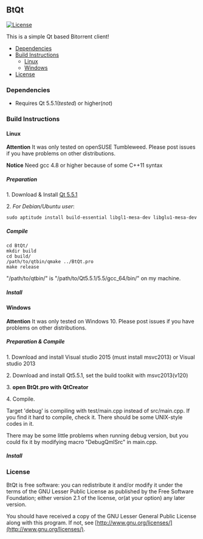 BtQt
-----------
[![License](https://img.shields.io/badge/license-LGPLv2.1%2B-blue.svg)](http://www.gnu.org/licenses/old-licenses/lgpl-2.1.html)

This is a simple Qt based Bitorrent client!

- [Dependencies](#dependencies)
- [Build Instructions](#build-instructions)
    - [Linux](#linux)
    - [Windows](#windows)
- [License](#license)

### Dependencies

+ Requires Qt 5.5.1(*tested*) or higher(*not*)

### Build Instructions 

#### Linux

**Attention**   It was only tested on openSUSE Tumbleweed. Please post issues if you have problems on other distributions.

**Notice**      Need gcc 4.8 or higher because of  some C++11 syntax

##### **Preparation**

1\. Download & Install [Qt 5.5.1](http://download.qt.io/archive/qt/5.5/5.5.1/)

2\. 
*For Debian/Ubuntu user*:

```
sudo aptitude install build-essential libgl1-mesa-dev libglu1-mesa-dev
```

##### **Compile**

```
cd BtQt/
mkdir build
cd build/
/path/to/qtbin/qmake ../BtQt.pro
make release
```

"/path/to/qtbin/" is "/path/to/Qt5.5.1/5.5/gcc_64/bin/" on my machine.

##### **Install**


#### Windows

**Attention**   It was only tested on Windows 10. Please post issues if you have problems on other distributions.

##### **Preparation & Compile**

1\. Download and install Visual studio 2015 (must install msvc2013) or Visual studio 2013

2\. Download and install Qt5.5.1, set the build toolkit with msvc2013(v120)

3\. **open BtQt.pro with QtCreator**

4\. Compile. 

Target 'debug' is compiling with test/main.cpp instead of src/main.cpp. If you find it hard to compile, check it. There should be some UNIX-style codes in it.

There may be some little problems when running debug version, but you could fix it by modifying macro "DebugQmlSrc" in main.cpp.


##### **Install**


### License

BtQt is free software: you can redistribute it and/or modify it under the terms of the GNU Lesser Public License as published by the Free Software Foundation; either version 2.1 of the license, or(at your option) any later version.

You should have received a copy of the GNU Lesser General Public License along with this program. If not, see [http://www.gnu.org/licenses/](http://www.gnu.org/licenses/).
